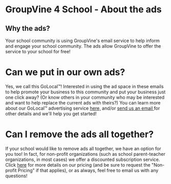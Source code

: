 
<span id="about-g4s-ads"> </span>
# GroupVine 4 School - About the ads

## Why the ads?

Your school community is using GroupVine's email service to help
inform and engage your school community. The ads allow GroupVine to
offer the service to your school for free!

# Can we put in our own ads?

Yes, we call this GoLocal™! Interested in using the ad space in these
emails to help promote your business to this community and put your
business just one click away? (Or know others in your community who
may be interested and want to help replace the current ads with
theirs?) You can learn more about our GoLocal™ advertising service
<a href="/about/golocal">here,</a>
and/or <a href="mailto:support@groupvine.com">send us an email
</a> for other details and we'll help you get started!

# Can I remove the ads all together?

If your school would like to remove ads all together, we have an
option for you too! In fact, for non-profit organizations (such as
school parent-teacher organizations, in most cases) we offer a
discounted subscription service. Click <a href="/pricing">here</a> for
more details on our pricing (and be sure to request the "Non-profit
Pricing" if that applies), or as always, feel free to email us with
any questions!